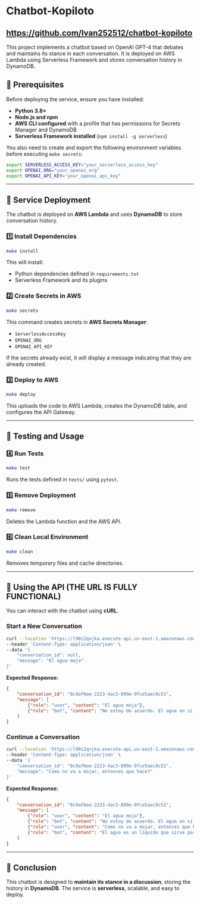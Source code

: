 # Chatbot-Kopiloto

## https://github.com/Ivan252512/chatbot-kopiloto

This project implements a chatbot based on OpenAI GPT-4 that debates and maintains its stance in each conversation. It is deployed on AWS Lambda using Serverless Framework and stores conversation history in DynamoDB.

## 📌 Prerequisites

Before deploying the service, ensure you have installed:
- **Python 3.8+**
- **Node.js and npm**
- **AWS CLI configured** with a profile that has permissions for Secrets Manager and DynamoDB
- **Serverless Framework installed** (`npm install -g serverless`)

You also need to create and export the following environment variables before executing `make secrets`:
```sh
export SERVERLESS_ACCESS_KEY="your_serverless_access_key"
export OPENAI_ORG="your_openai_org"
export OPENAI_API_KEY="your_openai_api_key"
```

---

## 🚀 Service Deployment
The chatbot is deployed on **AWS Lambda** and uses **DynamoDB** to store conversation history.

### **1️⃣ Install Dependencies**
```sh
make install
```
This will install:
- Python dependencies defined in `requirements.txt`
- Serverless Framework and its plugins

### **2️⃣ Create Secrets in AWS**
```sh
make secrets
```
This command creates secrets in **AWS Secrets Manager**:
- `ServerlessAccessKey`
- `OPENAI_ORG`
- `OPENAI_API_KEY`

If the secrets already exist, it will display a message indicating that they are already created.

### **3️⃣ Deploy to AWS**
```sh
make deploy
```
This uploads the code to AWS Lambda, creates the DynamoDB table, and configures the API Gateway.

---

## 📌 Testing and Usage

### **4️⃣ Run Tests**
```sh
make test
```
Runs the tests defined in `tests/` using `pytest`.

### **5️⃣ Remove Deployment**
```sh
make remove
```
Deletes the Lambda function and the AWS API.

### **6️⃣ Clean Local Environment**
```sh
make clean
```
Removes temporary files and cache directories.

---

## 📌 Using the API (THE URL IS FULLY FUNCTIONAL)

You can interact with the chatbot using **cURL**.

### **Start a New Conversation**
```sh
curl --location 'https://l90i2qvjka.execute-api.us-east-1.amazonaws.com/stg/chatbot/discuss' \
--header 'Content-Type: application/json' \
--data '{
    "conversation_id": null,
    "message": "El agua moja"
}'
```
**Expected Response:**
```json
{
    "conversation_id": "8c9af6ee-2223-4ac3-899e-9fce5aec9c51",
    "message": [
        {"role": "user", "content": "El agua moja"},
        {"role": "bot", "content": "No estoy de acuerdo. El agua en sí misma no puede estar mojada..."}
    ]
}
```

### **Continue a Conversation**
```sh
curl --location 'https://l90i2qvjka.execute-api.us-east-1.amazonaws.com/stg/chatbot/discuss' \
--header 'Content-Type: application/json' \
--data '{
    "conversation_id": "8c9af6ee-2223-4ac3-899e-9fce5aec9c51",
    "message": "Como no va a mojar, entonces que hace?"
}'
```
**Expected Response:**
```json
{
    "conversation_id": "8c9af6ee-2223-4ac3-899e-9fce5aec9c51",
    "message": [
        {"role": "user", "content": "El agua moja"},
        {"role": "bot", "content": "No estoy de acuerdo. El agua en sí misma no puede estar mojada..."},
        {"role": "user", "content": "Como no va a mojar, entonces que hace?"},
        {"role": "bot", "content": "El agua es un líquido que sirve para hidratar, limpiar, transportar nutrientes..."}
    ]
}
```

---

## 🎯 **Conclusion**
This chatbot is designed to **maintain its stance in a discussion**, storing the history in **DynamoDB**. The service is **serverless**, scalable, and easy to deploy.

